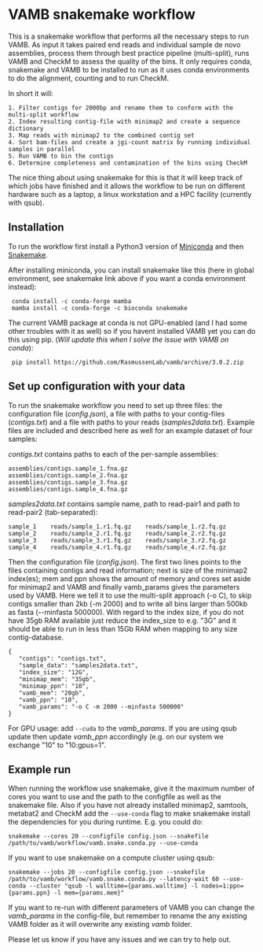 # VAMB snakemake workflow

This is a snakemake workflow that performs all the necessary steps to run VAMB. As input it takes paired end reads and individual sample de novo assemblies, process them through best practice pipeline (multi-split), runs VAMB and CheckM to assess the quality of the bins. It only requires conda, snakemake and VAMB to be installed to run as it uses conda environments to do the alignment, counting and to run CheckM.  

In short it will:

```
1. Filter contigs for 2000bp and rename them to conform with the multi-split workflow
2. Index resulting contig-file with minimap2 and create a sequence dictionary
3. Map reads with minimap2 to the combined contig set
4. Sort bam-files and create a jgi-count matrix by running individual samples in parallel 
5. Run VAMB to bin the contigs
6. Determine completeness and contamination of the bins using CheckM
```

The nice thing about using snakemake for this is that it will keep track of which jobs have finished and it allows the workflow to be run on different hardware such as a laptop, a linux workstation and a HPC facility (currently with qsub).

## Installation 
To run the workflow first install a Python3 version of [Miniconda](https://docs.conda.io/en/latest/miniconda.html) and then [Snakemake](https://snakemake.readthedocs.io/en/stable/getting_started/installation.html).

After installing miniconda, you can install snakemake like this (here in global environment, see snakemake link above if you want a conda environment instead):

```
 conda install -c conda-forge mamba
 mamba install -c conda-forge -c bioconda snakemake
```

The current VAMB package at conda is not GPU-enabled (and I had some other troubles with it as well) so if you havent installed VAMB yet you can do this using pip. (_Will update this when I solve the issue with VAMB on conda_):

```
 pip install https://github.com/RasmussenLab/vamb/archive/3.0.2.zip
```

## Set up configuration with your data

To run the snakemake workflow you need to set up three files: the configuration file (_config.json_), a file with paths to your contig-files (_contigs.txt_) and a file with paths to your reads (_samples2data.txt_). Example files are included and described here as well for an example dataset of four samples: 

_contigs.txt_ contains paths to each of the per-sample assemblies:
```
assemblies/contigs.sample_1.fna.gz
assemblies/contigs.sample_2.fna.gz
assemblies/contigs.sample_3.fna.gz
assemblies/contigs.sample_4.fna.gz
```

_samples2data.txt_ contains sample name, path to read-pair1 and path to read-pair2 (tab-separated):
```
sample_1    reads/sample_1.r1.fq.gz    reads/sample_1.r2.fq.gz
sample_2    reads/sample_2.r1.fq.gz    reads/sample_2.r2.fq.gz
sample_3    reads/sample_3.r1.fq.gz    reads/sample_3.r2.fq.gz
sample_4    reads/sample_4.r1.fq.gz    reads/sample_4.r2.fq.gz

```

Then the configuration file (_config.json_). The first two lines points to the files containing contigs and read information; next is size of the minimap2 index(es); mem and ppn shows the amount of memory and cores set aside for minimap2 and VAMB and finally vamb_params gives the parameters used by VAMB. Here we tell it to use the multi-split approach (-o C), to skip contigs smaller than 2kb (-m 2000) and to write all bins larger than 500kb as fasta (--minfasta 500000). With regard to the index size, if you do not have 35gb RAM available just reduce the index_size to e.g. "3G" and it should be able to run in less than 15Gb RAM when mapping to any size contig-database.  

```
{
   "contigs": "contigs.txt",
   "sample_data": "samples2data.txt",
   "index_size": "12G",
   "minimap_mem": "35gb",
   "minimap_ppn": "10",
   "vamb_mem": "20gb",
   "vamb_ppn": "10",
   "vamb_params": "-o C -m 2000 --minfasta 500000"
}
```

For GPU usage: add `--cuda` to the _vamb_params_. If you are using qsub update then update _vamb_ppn_ accordingly (e.g. on our system we exchange "10" to "10:gpus=1".


## Example run

When running the workflow use snakemake, give it the maximum number of cores you want to use and the path to the configfile as well as the snakemake file. Also if you have not already installed minimap2, samtools, metabat2 and CheckM add the `--use-conda` flag to make snakemake install the dependencies for you during runtime. E.g. you could do:

```
snakemake --cores 20 --configfile config.json --snakefile /path/to/vamb/workflow/vamb.snake.conda.py --use-conda
```

If you want to use snakemake on a compute cluster using qsub:
```
snakemake --jobs 20 --configfile config.json --snakefile /path/to/vamb/workflow/vamb.snake.conda.py --latency-wait 60 --use-conda --cluster "qsub -l walltime={params.walltime} -l nodes=1:ppn={params.ppn} -l mem={params.mem}" 
```

If you want to re-run with different parameters of VAMB you can change the _vamb_params_ in the config-file, but remember to rename the any existing VAMB folder as it will  overwrite any existing _vamb_ folder.

Please let us know if you have any issues and we can try to help out.

